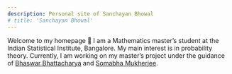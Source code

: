```yaml
---
description: Personal site of Sanchayan Bhowal
# title: 'Sanchayan Bhowal'
---
```


<!-- {{< lead >}}
Theoretical Condensed Matter Physics
{{< /lead >}} -->

Welcome to my homepage 👋 
I am a Mathematics master’s student at the Indian Statistical Institute, Bangalore. My main interest is in probability theory. Currently, I am working on my master’s project under the guidance of [Bhaswar Bhattacharya](http://www-stat.wharton.upenn.edu/~bhaswar/) and [Somabha Mukherjee](https://www.somabha.com/).